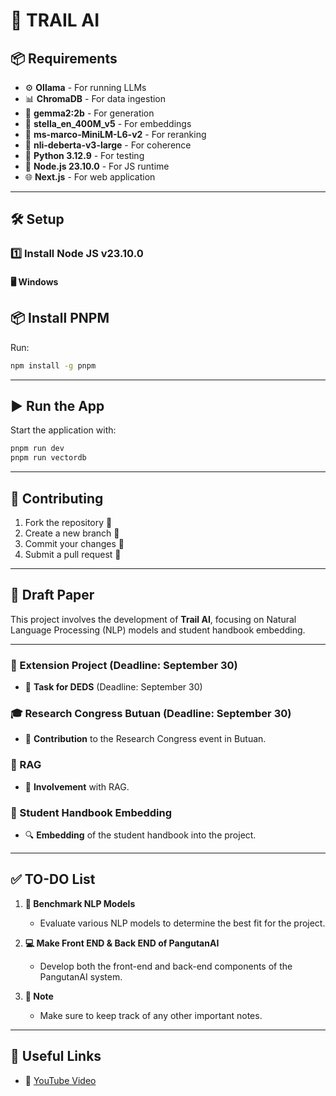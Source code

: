 # 🤖 TRAIL AI

## 📦 Requirements

-  ⚙️ **Ollama** - For running LLMs
-  📊 **ChromaDB** - For data ingestion
-  🔮 **gemma2:2b** - For generation
-  🧠 **stella_en_400M_v5** - For embeddings
-  🔰 **ms-marco-MiniLM-L6-v2** - For reranking
-  💬 **nli-deberta-v3-large** - For coherence
-  🐍 **Python 3.12.9** - For testing
-  🦕 **Node.js 23.10.0** - For JS runtime
-  🌐 **Next.js** - For web application

---

## 🛠️ Setup

### 1️⃣ Install **Node JS v23.10.0**

#### 🖥️ Windows

## 📦 Install PNPM

Run:

```sh
npm install -g pnpm
```

---

## ▶️ Run the App

Start the application with:

```sh
pnpm run dev
pnpm run vectordb
```

---

## 🤝 Contributing

1. Fork the repository 🍴
2. Create a new branch 🌱
3. Commit your changes 📌
4. Submit a pull request 🔄

---

## 📄 Draft Paper

This project involves the development of **Trail AI**, focusing on Natural Language Processing (NLP) models and student handbook embedding.

---

### 📅 Extension Project (Deadline: September 30)

-  🔧 **Task for DEDS** (Deadline: September 30)

### 🎓 Research Congress Butuan (Deadline: September 30)

-  📢 **Contribution** to the Research Congress event in Butuan.

### 🔗 RAG

-  🤝 **Involvement** with RAG.

### 📘 Student Handbook Embedding

-  🔍 **Embedding** of the student handbook into the project.

---

## ✅ TO-DO List

1. **🚀 Benchmark NLP Models**

   -  Evaluate various NLP models to determine the best fit for the project.

2. **💻 Make Front END & Back END of PangutanAI**

   -  Develop both the front-end and back-end components of the PangutanAI system.

3. **📝 Note**
   -  Make sure to keep track of any other important notes.

---

## 🔗 Useful Links

-  🎥 [YouTube Video](https://youtu.be/klTvEwg3oJ4)
